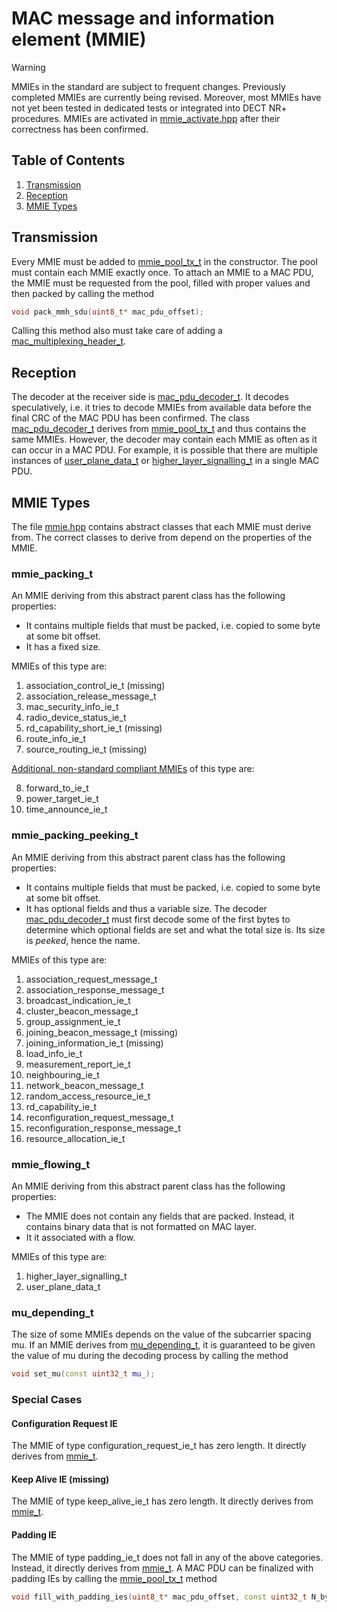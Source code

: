 # MAC message and information element (MMIE)

> [!WARNING]  
> MMIEs in the standard are subject to frequent changes. Previously completed MMIEs are currently being revised. Moreover, most MMIEs have not yet been tested in dedicated tests or integrated into DECT NR+ procedures. MMIEs are activated in [mmie_activate.hpp](mmie_activate.hpp) after their correctness has been confirmed.

## Table of Contents

1. [Transmission](#transmission)
2. [Reception](#reception)
3. [MMIE Types](#mmie-types)

## Transmission

Every MMIE must be added to [mmie_pool_tx_t](mmie_pool_tx.hpp) in the constructor. The pool must contain each MMIE exactly once. To attach an MMIE to a MAC PDU, the MMIE must be requested from the pool, filled with proper values and then packed by calling the method
```C++
void pack_mmh_sdu(uint8_t* mac_pdu_offset);
```
Calling this method also must take care of adding a [mac_multiplexing_header_t](../mac_pdu/mac_multiplexing_header.hpp).

## Reception

The decoder at the receiver side is [mac_pdu_decoder_t](../mac_pdu/mac_pdu_decoder.hpp). It decodes speculatively, i.e. it tries to decode MMIEs from available data before the final CRC of the MAC PDU has been confirmed. The class [mac_pdu_decoder_t](../mac_pdu/mac_pdu_decoder.hpp) derives from [mmie_pool_tx_t](mmie_pool_tx.hpp) and thus contains the same MMIEs. However, the decoder may contain each MMIE as often as it can occur in a MAC PDU. For example, it is possible that there are multiple instances of [user_plane_data_t](user_plane_data.hpp) or [higher_layer_signalling_t](higher_layer_signalling.hpp) in a single MAC PDU.

## MMIE Types

The file [mmie.hpp](mmie.hpp) contains abstract classes that each MMIE must derive from. The correct classes to derive from depend on the properties of the MMIE.

### mmie_packing_t

An MMIE deriving from this abstract parent class has the following properties:

- It contains multiple fields that must be packed, i.e. copied to some byte at some bit offset.
- It has a fixed size.

MMIEs of this type are:

1. association_control_ie_t (missing)
2. association_release_message_t
3. mac_security_info_ie_t
4. radio_device_status_ie_t
5. rd_capability_short_ie_t (missing)
6. route_info_ie_t
7. source_routing_ie_t (missing)

[Additional, non-standard compliant MMIEs](extensions/) of this type are:

8. forward_to_ie_t
9. power_target_ie_t
10. time_announce_ie_t

### mmie_packing_peeking_t

An MMIE deriving from this abstract parent class has the following properties:

- It contains multiple fields that must be packed, i.e. copied to some byte at some bit offset.
- It has optional fields and thus a variable size. The decoder [mac_pdu_decoder_t](../mac_pdu/mac_pdu_decoder.hpp) must first decode some of the first bytes to determine which optional fields are set and what the total size is. Its size is *peeked*, hence the name.

MMIEs of this type are:

1. association_request_message_t 
2. association_response_message_t
3. broadcast_indication_ie_t
4. cluster_beacon_message_t
5. group_assignment_ie_t
6. joining_beacon_message_t (missing)
7. joining_information_ie_t (missing)
8. load_info_ie_t
9. measurement_report_ie_t
10. neighbouring_ie_t
11. network_beacon_message_t
12. random_access_resource_ie_t
13. rd_capability_ie_t
14. reconfiguration_request_message_t
15. reconfiguration_response_message_t
16. resource_allocation_ie_t

### mmie_flowing_t

An MMIE deriving from this abstract parent class has the following properties:

- The MMIE does not contain any fields that are packed. Instead, it contains binary data that is not formatted on MAC layer.
- It it associated with a flow.

MMIEs of this type are:

1. higher_layer_signalling_t
2. user_plane_data_t

### mu_depending_t

The size of some MMIEs depends on the value of the subcarrier spacing mu. If an MMIE derives from [mu_depending_t](mmie.hpp), it is guaranteed to be given the value of mu during the decoding process by calling the method
```C++
void set_mu(const uint32_t mu_);
```

### Special Cases

#### Configuration Request IE

The MMIE of type configuration_request_ie_t has zero length. It directly derives from [mmie_t](mmie.hpp).

#### Keep Alive IE (missing)

The MMIE of type keep_alive_ie_t has zero length. It directly derives from [mmie_t](mmie.hpp).

#### Padding IE

The MMIE of type padding_ie_t does not fall in any of the above categories. Instead, it directly derives from [mmie_t](mmie.hpp). A MAC PDU can be finalized with padding IEs by calling the [mmie_pool_tx_t](mmie_pool_tx.hpp) method
 ```C++
 void fill_with_padding_ies(uint8_t* mac_pdu_offset, const uint32_t N_bytes_to_fill);
```
